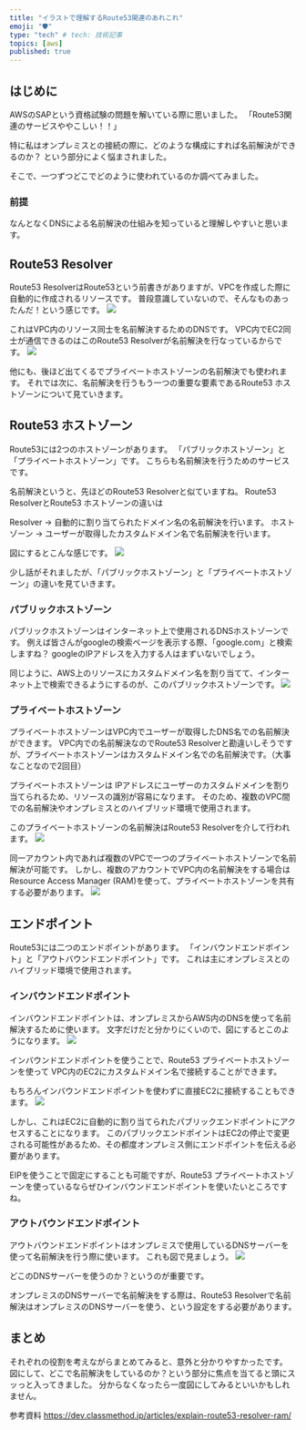 ```yaml
---
title: "イラストで理解するRoute53関連のあれこれ"
emoji: "🛡️"
type: "tech" # tech: 技術記事
topics: [aws]
published: true
---
```

## はじめに
AWSのSAPという資格試験の問題を解いている際に思いました。
「Route53関連のサービスややこしい！！」

特に私はオンプレミスとの接続の際に、どのような構成にすれば名前解決ができるのか？
という部分によく悩まされました。

そこで、一つずつどこでどのように使われているのか調べてみました。

### 前提
なんとなくDNSによる名前解決の仕組みを知っていると理解しやすいと思います。

## Route53 Resolver
Route53 ResolverはRoute53という前書きがありますが、VPCを作成した際に自動的に作成されるリソースです。
普段意識していないので、そんなものあったんだ！という感じです。
![](/images/q1.png)

これはVPC内のリソース同士を名前解決するためのDNSです。
VPC内でEC2同士が通信できるのはこのRoute53 Resolverが名前解決を行なっているからです。
![](/images/q2.png)

他にも、後ほど出てくるでプライベートホストゾーンの名前解決でも使われます。
それでは次に、名前解決を行うもう一つの重要な要素であるRoute53 ホストゾーンについて見ていきます。

## Route53 ホストゾーン
Route53には2つのホストゾーンがあります。
「パブリックホストゾーン」と「プライベートホストゾーン」です。
こちらも名前解決を行うためのサービスです。

名前解決というと、先ほどのRoute53 Resolverと似ていますね。
Route53 ResolverとRoute53 ホストゾーンの違いは

Resolver → 自動的に割り当てられたドメイン名の名前解決を行います。
ホストゾーン → ユーザーが取得したカスタムドメイン名で名前解決を行います。

図にするとこんな感じです。
![](/images/q4.png)

少し話がそれましたが、「パブリックホストゾーン」と「プライベートホストゾーン」の違いを見ていきます。

### パブリックホストゾーン 
パブリックホストゾーンはインターネット上で使用されるDNSホストゾーンです。
例えば皆さんがgoogleの検索ページを表示する際、「google.com」と検索しますね？
googleのIPアドレスを入力する人はまずいないでしょう。

同じように、AWS上のリソースにカスタムドメイン名を割り当てて、インターネット上で検索できるようにするのが、このパブリックホストゾーンです。
![](/images/q5.png)

### プライベートホストゾーン 
プライベートホストゾーンはVPC内でユーザーが取得したDNS名での名前解決ができます。
VPC内での名前解決なのでRoute53 Resolverと勘違いしそうですが、プライベートホストゾーンはカスタムドメイン名での名前解決です。（大事なことなので2回目）

プライベートホストゾーンは
IPアドレスにユーザーのカスタムドメインを割り当てられるため、リソースの識別が容易になります。
そのため、複数のVPC間での名前解決やオンプレミスとのハイブリッド環境で使用されます。

このプライベートホストゾーンの名前解決はRoute53 Resolverを介して行われます。
![](/images/q6.png)

同一アカウント内であれば複数のVPCで一つのプライベートホストゾーンで名前解決が可能です。
しかし、複数のアカウントでVPC内の名前解決をする場合はResource Access Manager (RAM)を使って、プライベートホストゾーンを共有する必要があります。
![](/images/q7.png)

## エンドポイント
Route53には二つのエンドポイントがあります。
「インバウンドエンドポイント」と「アウトバウンドエンドポイント」です。
これは主にオンプレミスとのハイブリッド環境で使用されます。

### インバウンドエンドポイント 
インバウンドエンドポイントは、オンプレミスからAWS内のDNSを使って名前解決するために使います。
文字だけだと分かりにくいので、図にするとこのようになります。
![](/images/q8.png)

インバウンドエンドポイントを使うことで、Route53 プライベートホストゾーンを使って
VPC内のEC2にカスタムドメイン名で接続することができます。

もちろんインバウンドエンドポイントを使わずに直接EC2に接続することもできます。
![](/images/q9.png)

しかし、これはEC2に自動的に割り当てられたパブリックエンドポイントにアクセスすることになります。
このパブリックエンドポイントはEC2の停止で変更される可能性があるため、その都度オンプレミス側にエンドポイントを伝える必要があります。

EIPを使うことで固定にすることも可能ですが、Route53 プライベートホストゾーンを使っているならぜひインバウンドエンドポイントを使いたいところですね。

### アウトバウンドエンドポイント
アウトバウンドエンドポイントはオンプレミスで使用しているDNSサーバーを使って名前解決を行う際に使います。
これも図で見ましょう。
![](/images/q10.png)

どこのDNSサーバーを使うのか？というのが重要です。

オンプレミスのDNSサーバーで名前解決をする際は、Route53 Resolverで名前解決はオンプレミスのDNSサーバーを使う、という設定をする必要があります。

## まとめ
それぞれの役割を考えながらまとめてみると、意外と分かりやすかったです。
図にして、どこで名前解決をしているのか？という部分に焦点を当てると頭にスッっと入ってきました。
分からなくなったら一度図にしてみるといいかもしれません。

参考資料
https://dev.classmethod.jp/articles/explain-route53-resolver-ram/

